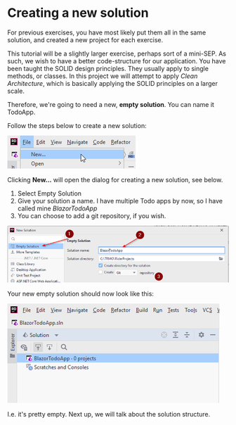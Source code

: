 ﻿# Creating a new solution
For previous exercises, you have most likely put them all in the same solution, and created a new project for each exercise.

This tutorial will be a slightly larger exercise, perhaps sort of a mini-SEP. As such, we wish to have a better code-structure for our application. You have been taught the SOLID design principles. They usually apply to single methods, or classes. In this project we will attempt to apply *Clean Architecture*, which is basically applying the SOLID principles on a larger scale.

Therefore, we're going to need a new, **empty solution**. You can name it TodoApp.

Follow the steps below to create a new solution:

![](File-New.png)

Clicking **New...** will open the dialog for creating a new solution, see below.
1) Select Empty Solution
2) Give your solution a name. I have multiple Todo apps by now, so I have called mine *BlazorTodoApp*
3) You can choose to add a git repository, if you wish.

![](EmptySolution.png)

Your new empty solution should now look like this:

![](SolutionCreated.png)

I.e. it's pretty empty. Next up, we will talk about the solution structure.